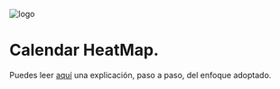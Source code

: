 ![logo](https://raw.github.com/1N0T/images/master/global/1N0T.png)

# Calendar HeatMap.

Puedes leer [aquí](https://dev.to/1n0t/matplotlib-heatmap-calendar-3kbo) una explicación, paso a paso, del enfoque adoptado.
